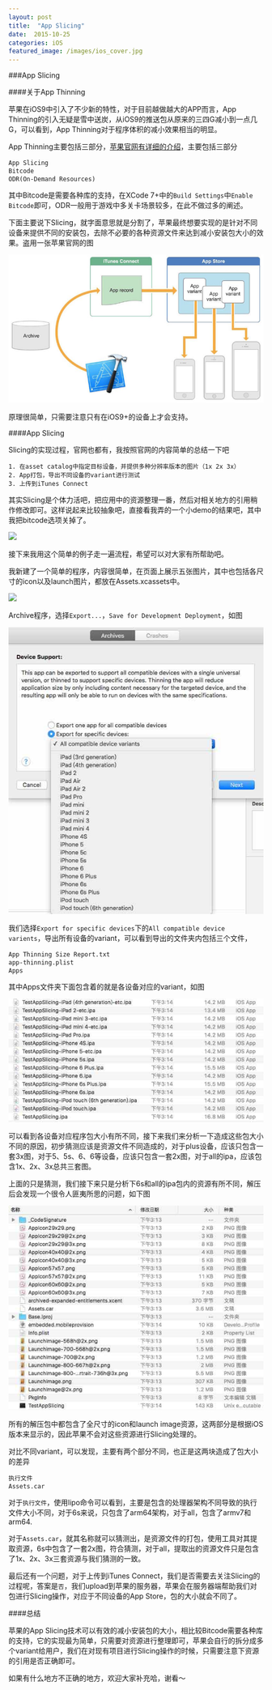 ```yaml
---
layout: post
title:  "App Slicing"
date:  2015-10-25
categories: iOS
featured_image: /images/ios_cover.jpg
---
```


###App Slicing


####关于App Thinning

苹果在iOS9中引入了不少新的特性，对于目前越做越大的APP而言，App Thinning的引入无疑是雪中送炭，从iOS9的推送包从原来的三四G减小到一点几G，可以看到，App Thinning对于程序体积的减小效果相当的明显。

App Thinning主要包括三部分，[苹果官网有详细的介绍](https://developer.apple.com/library/prerelease/ios/documentation/IDEs/Conceptual/AppDistributionGuide/AppThinning/AppThinning.html)，主要包括三部分

	App Slicing
	Bitcode
	ODR(On-Demand Resources)

其中Bitcode是需要各种库的支持，在XCode 7+中的`Build Settings`中`Enable Bitcode`即可，ODR一般用于游戏中多关卡场景较多，在此不做过多的阐述。

下面主要说下Slicing，就字面意思就是分割了，苹果最终想要实现的是针对不同设备来提供不同的安装包，去除不必要的各种资源文件来达到减小安装包大小的效果。盗用一张苹果官网的图

![](/images/app_thinning.jpg)

原理很简单，只需要注意只有在iOS9+的设备上才会支持。

####App Slicing

Slicing的实现过程，官网也都有，我按照官网的内容简单的总结一下吧

	1. 在asset catalog中指定目标设备，并提供多种分辨率版本的图片（1x 2x 3x）
	2. App打包，导出不同设备的variant进行测试
	3. 上传到iTunes Connect
	
其实Slicing是个体力活吧，把应用中的资源整理一番，然后对相关地方的引用稍作修改即可。这样说起来比较抽象吧，直接看我弄的一个小demo的结果吧，其中我把bitcode选项关掉了。

![](/images/app_thinning_1.jpg)

接下来我用这个简单的例子走一遍流程，希望可以对大家有所帮助吧。

我新建了一个简单的程序，内容很简单，在页面上展示五张图片，其中也包括各尺寸的icon以及launch图片，都放在Assets.xcassets中。


![](/images/app_thinning_2.jpg)

Archive程序，选择`Export...`，`Save for Development Deployment`，如图

![](/images/app_thinning_3.jpg)

我们选择`Export for specific devices`下的`All compatible device varients`，导出所有设备的variant，可以看到导出的文件夹内包括三个文件，

	App Thinning Size Report.txt
	app-thinning.plist
	Apps

其中Apps文件夹下面包含着的就是各设备对应的variant，如图

![](/images/app_thinning_4.jpg)

可以看到各设备对应程序包大小有所不同，接下来我们来分析一下造成这些包大小不同的原因，初步猜测应该是资源文件不同造成的，对于plus设备，应该只包含一套3x图，对于5、5s、6、6等设备，应该只包含一套2x图，对于all的ipa，应该包含1x、2x、3x总共三套图。

上面的只是猜测，我们接下来只是分析下6s和all的ipa包内的资源有所不同，解压后会发现一个很令人匪夷所思的问题，如下图

![](/images/app_thinning_5.jpg)

所有的解压包中都包含了全尺寸的icon和launch image资源，这两部分是根据iOS版本来显示的，因此苹果不会对这些资源进行Slicing处理的。

对比不同variant，可以发现，主要有两个部分不同，也正是这两块造成了包大小的差异

	执行文件
	Assets.car
	
对于`执行文件`，使用lipo命令可以看到，主要是包含的处理器架构不同导致的执行文件大小不同，对于6s来说，只包含了arm64架构，对于all，包含了armv7和arm64.

对于`Assets.car`，就其名称就可以猜测出，是资源文件的打包，使用工具对其提取资源，6s中包含了一套2x图，符合猜测，对于all，提取出的资源文件只是包含了1x、2x、3x三套资源与我们猜测的一致。

最后还有一个问题，对于上传到iTunes Connect，我们是否需要去关注Slicing的过程呢，答案是`否`，我们upload到苹果的服务器，苹果会在服务器端帮助我们对包进行Slicing操作，对应于不同设备的App Store，包的大小就会不同了。


####总结

苹果的App Slicing技术可以有效的减小安装包的大小，相比较Bitcode需要各种库的支持，它的实现最为简单，只需要对资源进行整理即可，苹果会自行的拆分成多个variant给用户，我们在对现有项目进行Slicing操作的时候，只需要注意下资源的引用是否正确即可。

如果有什么地方不正确的地方，欢迎大家补充哈，谢看～


